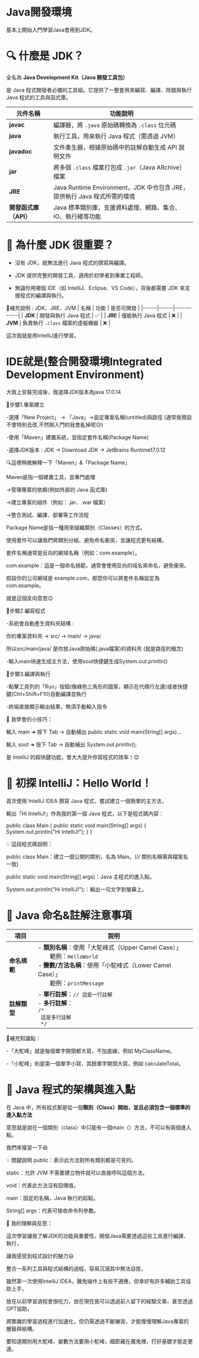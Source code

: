 # Java開發環境
基本上開始入門學習Java會用到JDK。
# 🔍 什麼是 JDK？
全名為 **Java Development Kit（Java 開發工具包）**

是 Java 程式開發者必備的工具組。它提供了一整套用來編寫、編譯、除錯與執行 Java 程式的工具與函式庫。

| 元件名稱 | 功能說明 |
|----------|----------|
| **javac** | 編譯器，將 `.java` 原始碼轉換為 `.class` 位元碼 |
| **java** | 執行工具，用來執行 Java 程式（需透過 JVM） |
| **javadoc** | 文件產生器，根據原始碼中的註解自動生成 API 說明文件 |
| **jar** | 將多個 `.class` 檔案打包成 `.jar`（Java ARchive）檔案 |
| **JRE** | Java Runtime Environment，JDK 中也包含 JRE，提供執行 Java 程式所需的環境 |
| **開發函式庫（API）** | Java 標準類別庫，支援資料處理、網路、集合、IO、執行緒等功能 |

# 🚀 為什麼 JDK 很重要？
- 沒有 JDK，就無法進行 Java 程式的撰寫與編譯。

- JDK 提供完整的開發工具，適用於初學者到專業工程師。

- 無論你用哪個 IDE（如 IntelliJ、Eclipse、VS Code），背後都需要 JDK 來支援程式的編譯與執行。

🧠補充說明 : JDK、JRE、JVM
| 名稱 | 功能 | 是否可開發 |
|------|------|------------|
| **JDK** | 開發與執行 Java 程式 | ✅ |
| **JRE** | 僅能執行 Java 程式 | ❌ |
| **JVM** | 負責執行 `.class` 檔案的虛擬機器 | ❌ |

這次我就是用IntelliJ進行學習。

# IDE就是(整合開發環境Integrated Development Environment)

大致上安裝完成後，我選擇JDK版本為java 17.0.14

📌步驟1.專案建立

-選擇「New Project」 → 「Java」→設定專案名稱(untitled)與路徑 (通常我預設不會特別去改,不然剛入門的我會亂掉呢😥)

-使用「Maven」建置系統，並指定套件名稱(Package Name)

-選擇JDK版本 : JDK → Download JDK → JetBrains Runtime17.0.12

🔍這裡稍微解釋一下「Maven」&「Package Name」

Maven是指一個建置工具，並專門處理

→管理專案的依賴(例如外部的 Java 函式庫)

→建立專案的組件（例如：.jar、.war 檔案）

→整合測試、編譯、部署等工作流程

Package Name是指一種用來組織類別（Classes）的方式。

使用套件可以讓我們將類別分組、避免命名衝突，並讓程式更有結構。

套件名稱通常是反向的網域名稱（例如：com.example）。

com.example：這是一個命名規範，通常會使用反向的域名來命名，避免衝突。

假設你的公司網域是 example.com，那麼你可以將套件名稱設定為 com.example。

就是這個反向意思😉

📌步驟2.編寫程式

-系統會自動產生資料夾結構 : 

你的專案資料夾 → src/ → main/ → java/

所以src/main/java/ 是你放Java原始碼(.java檔案)的資料夾 (就是路徑的概念)

-輸入main快速生成主方法，使用sout快捷鍵生成System.out.printIn()

📌步驟3.編譯與執行

-點擊工具列的「Run」按鈕(像綠色三角形的圖案，顯示在代碼行左邊)或者快捷鍵(Ctrl+Shift+F10)自動編譯並執行

-終端直接顯示輸出結果，無須手動輸入指令

🚀 我學會的小技巧：

輸入 main ➜ 按下 Tab → 自動補出 public static void main(String[] args)...

輸入 sout ➜ 按下 Tab → 自動補出 System.out.println();

是 IntelliJ 的超快鍵功能，會大大提升你寫程式的效率！😊

# 🧪 初探 IntelliJ：Hello World！
首次使用 IntelliJ IDEA 撰寫 Java 程式，嘗試建立一個簡單的主方法，

輸出「Hi IntelliJ!」作為我的第一個 Java 程式，以下是程式碼內容：

public class Main {
    public static void main(String[] args) {
        System.out.println("Hi IntelliJ!");
    }
}

💡 這段程式碼說明：

public class Main：建立一個公開的類別，名為 Main。(// 類別名稱需與檔案名一致)

public static void main(String[] args)：Java 主程式的進入點。

System.out.println("Hi IntelliJ!");：輸出一句文字到螢幕上。

# 🧠 Java 命名&註解注意事項

| 項目 | 說明 |
|------|------|
| **命名規範** | - **類別名稱**：使用「大駝峰式（Upper Camel Case）」<br>　　範例：`HelloWorld`<br>- **變數/方法名稱**：使用「小駝峰式（Lower Camel Case）」<br>　　範例：`printMessage` |
| **註解類型** | - **單行註解**：`// 這是一行註解`<br>- **多行註解**：<br>`/*`<br>` 這是多行註解`<br>` */` |

📌補充知識點：

-「大駝峰」就是每個單字開頭都大寫，不加底線，例如 MyClassName。

-「小駝峰」則是第一個單字小寫，其餘單字開頭大寫，例如 calculateTotal。

# 🧩 Java 程式的架構與進入點

在 Java 中，所有程式都是從一個**類別（Class）**開始，並且必須包含一個標準的**進入點方法**

意思就是說在一個類別（class）中只能有一個main（）方法，不可以有兩個進入點。

我們來複習一下😆

💡 關鍵說明
public：表示此方法對所有類別都是可見的。

static：允許 JVM 不需要建立物件就可以直接呼叫這個方法。

void：代表此方法沒有回傳值。

main：固定的名稱，Java 執行的起點。

String[] args：代表可接收命令列參數。

🧠 我的理解與反思：

這次學習讓我了解JDK的功能與重要性，開發Java需要透過這些工具進行編譯、執行，

讓我感受到程式設計的魅力😃

整合一系列工具與程式結構的過程，容易沉溺其中無法自拔，

雖然第一次使用IntelliJ IDEA，難免操作上有些不適應，但幸好有許多輔助工具協助上手，

放在以前學習過程會很吃力，放在現在我可以透過前人留下的經驗文章、甚至透過GPT協助，

將繁雜的學習過程進行加速化，但仍需透過不斷練習，才能慢慢理解Java專案的層級與結構。

要知道類別用大駝峰、變數方法要用小駝峰，細節藏在魔鬼裡，打好基礎才能走更遠。

